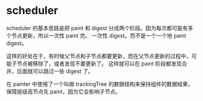 # scheduler

scheduler 的基本思路是把 paint 和 digest 分成两个阶段。因为每次都可能有多个节点更新，所以一次性 paint 完。
一次性 digest。而不是一个一个地  paint digest。

这样的好处在于，有时候父节点和子节点都要更新，而在父节点更新的过程中，可能子节点被移除了，或者发现不要更新了。
这样就可以在 paint 阶段都发现合并，后面就可以跳过一些 digest 了。

在 painter 中使用了一个叫做 trackingTree 的数据结构来保持组件的数据结果，保障层级高节点先 paint，因为它会影响子节点。


